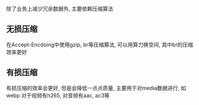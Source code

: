 除了业务上减少冗余数据外, 主要依赖压缩算法

## 无损压缩

在Accept-Encdoing中使用gzip, br等压缩算法, 可以用算力换空间, 其中br的压缩效率更好

## 有损压缩

有损压缩的效率会更好, 但是会降低一点点质量, 主要用于对media数据进行, 如webp
对于视频有h265, 对音频有aac, ac3等